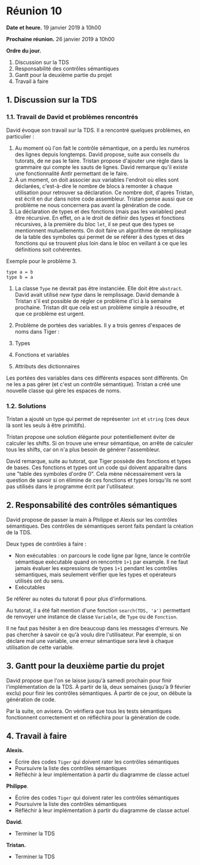 # Réunion 10

**Date et heure.** 19 janvier 2019 à 10h00

**Prochaine réunion.** 26 janvier 2019 à 10h00

**Ordre du jour.**

1.  Discussion sur la TDS
1.  Responsabilité des contrôles sémantiques
1.  Gantt pour la deuxième partie du projet
1.  Travail à faire

## 1. Discussion sur la TDS

### 1.1. Travail de David et problèmes rencontrés

David évoque son travail sur la TDS. Il a rencontré quelques problèmes, en particulier :

1.  Au moment où l'on fait le contrôle sémantique, on a perdu les numéros des lignes depuis longtemps. David propose, suite aux conseils du tutorats, de ne pas le faire. Tristan propose d'ajouter une règle dans la grammaire qui compte les sauts de lignes. David remarque qu'il existe une fonctionnalité Antlr permettant de le faire.
1.  À un moment, on doit associer aux variables l'endroit où elles sont déclarées, c'est-à-dire le nombre de blocs à remonter à chaque utilisation pour retrouver sa déclaration. Ce nombre doit, d'après Tristan, est écrit en dur dans notre code assembleur. Tristan pense aussi que ce problème ne nous concernera pas avant la génération de code.
1.  La déclaration de types et des fonctions (mais pas les variables) peut être récursive. En effet, on a le droit de définir des types et fonctions récursives, à la première du bloc `let`, il se peut que des types se mentionnent mutuellements. On doit faire un algorithme de remplissage de la table des symboles qui permet de se référer à des types et des fonctions qui se trouvent plus loin dans le bloc en veillant à ce que les définitions soit cohérentes.

Exemple pour le problème 3.

```tiger
type a = b
type b = a
```

1.  La classe `Type` ne devrait pas être instanciée. Elle doit être `abstract`. David avait utilisé *new type* dans le remplissage. David demande à Tristan s'il est possible de régler ce problème d'ici à la semaine prochaine. Tristan dit que cela est un problème simple à résoudre, et que ce problème est urgent.

1.  Problème de portées des variables. Il y a trois genres d'espaces de noms dans Tiger :

   1. Types
   2. Fonctions et variables
   3. Attributs des dictionnaires

   Les portées des variables dans ces différents espaces sont différents. On ne les a pas gérer (et c'est un contrôle sémantique). Tristan a créé une nouvelle classe qui gère les espaces de noms.

### 1.2. Solutions

Tristan a ajouté un type qui permet de représenter `int` et `string` (ces deux là sont les seuls à être primitifs).

Tristan propose une solution élégante pour potentiellement éviter de calculer les shifts. Si on trouve une erreur sémantique, on arrête de calculer tous les shifts, car on n'a plus besoin de générer l'assembleur.

David remarque, suite au tutorat, que Tiger possède des fonctions et types de bases. Ces fonctions et types ont un code qui doivent apparaître dans une "table des symboles d'ordre 0". Cela mène nécessairement vers la question de savoir si on élimine de ces fonctions et types lorsqu'ils ne sont pas utilisés dans le programme écrit par l'utilisateur.

## 2. Responsabilité des contrôles sémantiques

David propose de passer la main à Philippe et Alexis sur les contrôles sémantiques. Des contrôles de sémantiques seront faits pendant la création de la TDS.

Deux types de contrôles à faire :

-   Non exécutables : on parcours le code ligne par ligne, lance le contrôle sémantique exécutable quand on rencontre `1+1` par example. Il ne faut jamais évaluer les expressions de types `1+1` pendant les contrôles sémantiques, mais seulement vérifier que les types et opérateurs utilisés ont du sens.
-   Exécutables

Se référer au notes du tutorat 6 pour plus d'informations.

Au tutorat, il a été fait mention d'une fonction `search(TDS, 'a')` permettant de renvoyer une instance de classe `Variable`, de `Type` ou de `Fonction`.

Il ne faut pas hésiter à en dire beaucoup dans les messages d'erreurs. Ne pas chercher à savoir ce qu'à voulu dire l'utilisateur. Par exemple, si on déclare mal une variable, une erreur sémantique sera levé à chaque utilisation de cette variable.

## 3. Gantt pour la deuxième partie du projet

David propose que l'on se laisse jusqu'à samedi prochain pour finir l'implémentation de la TDS. À partir de là, deux semaines (jusqu'à 9 février exclu) pour finir les contrôles sémantiques. À partir de ce jour, on débute la génération de code.

Par la suite, on avisera. On vérifiera que tous les tests sémantiques fonctionnent correctement et on réfléchira pour la génération de code.

## 4. Travail à faire

**Alexis.**

-   Écrire des codes `Tiger` qui doivent rater les contrôles sémantiques
-   Poursuivre la liste des contrôles sémantiques
-   Réfléchir à leur implémentation à partir du diagramme de classe actuel

**Philippe**.

-   Écrire des codes `Tiger` qui doivent rater les contrôles sémantiques
-   Poursuivre la liste des contrôles sémantiques
-   Réfléchir à leur implémentation à partir du diagramme de classe actuel

**David.**

-   Terminer la TDS

**Tristan.**

-   Terminer la TDS
